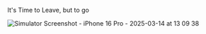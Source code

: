 It's Time to Leave, but to go

![Simulator Screenshot - iPhone 16 Pro - 2025-03-14 at 13 09 38](https://github.com/user-attachments/assets/f923fec2-fae4-40a4-9285-e8cbe58d6e60)
